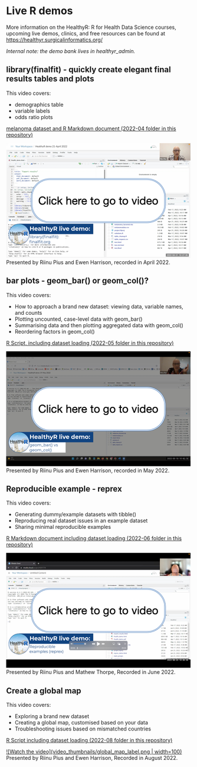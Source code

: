 # Live R demos

More information on the HealthyR: R for Health Data Science courses, upcoming live demos, clinics, and free resources can be found at https://healthyr.surgicalinformatics.org/

*Internal note: the demo bank lives in healthyr_admin.*

## library(finalfit) - quickly create elegant final results tables and plots

This video covers:
* demographics table
* variable labels
* odds ratio plots

[melanoma dataset and R Markdown document (2022-04 folder in this repository)](2022-04)


[![Watch the video](video_thumbnails/finalfit.png)](https://media.ed.ac.uk/media/HealthyR+demoA+finalfit.org/1_ed9ajpct)  
Presented by Riinu Pius and Ewen Harrison, recorded in April 2022.

## bar plots - geom_bar() or geom_col()?

This video covers:
* How to approach a brand new dataset: viewing data, variable names, and counts
* Plotting uncounted, case-level data with geom_bar()
* Summarising data and then plotting aggregated data with geom_col()
* Reordering factors in geom_col()

[R Script, including dataset loading (2022-05 folder in this repository)](2022-05)

[![Watch the video](video_thumbnails/geom_bar.png)](https://media.ed.ac.uk/media/HealthyR%20demo%3A%20geom_bar()%20vs%20geom_col()/1_49w03lqk)  
Presented by Riinu Pius and Ewen Harrison, recorded in May 2022.

## Reproducible example - reprex

This video covers:
* Generating dummy/example datasets with tibble()
* Reproducing real dataset issues in an example dataset
* Sharing minimal reproducible examples

[R Markdown document including dataset loading (2022-06 folder in this repository)](2022-06)

[![Watch the video](video_thumbnails/reprex.png)](https://media.ed.ac.uk/media/HealthyR%20demo%3A%20Reproducible%20examples%20(reprex)/1_zo8af9bg)  
Presented by Riinu Pius and Mathew Thorpe, Recorded in June 2022.

## Create a global map

This video covers:
* Exploring a brand new dataset
* Creating a global map, customised based on your data
* Troubleshooting issues based on mismatched countries

[R Script including dataset loading (2022-08 folder in this repository)](2022-08)

[![Watch the video](video_thumbnails/global_map_label.png | width=100)](https://media.ed.ac.uk/media/HealthyR%20demo%3A%20Global%20Map/1_sz1b44q4)  
Presented by Riinu Pius and Ewen Harrison, Recorded in August 2022.



